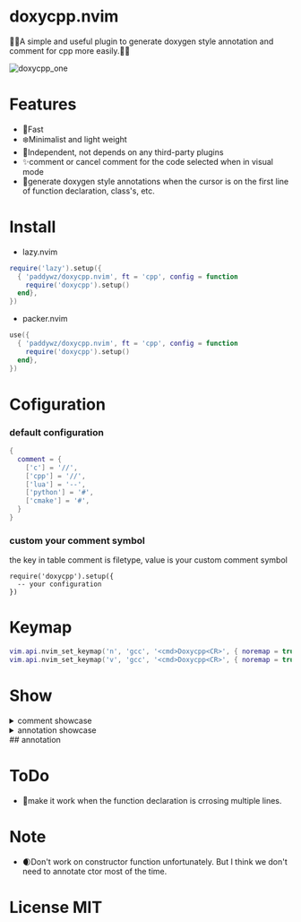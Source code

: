 # doxycpp.nvim
🎉🎉A simple and useful plugin to generate doxygen style annotation and comment for cpp more easily.🎉🎉

![doxycpp_one](https://user-images.githubusercontent.com/101847923/222450881-f472a55e-4c09-4a55-8798-c0b6feb98259.gif)

# Features
- 🚀Fast
- ❄️Minimalist and light weight
- 🎈Independent, not depends on any third-party plugins
- ✨comment or cancel comment for the code selected when in visual mode
- 🧨generate doxygen style annotations when the cursor is on the first line of function declaration, class's, etc.

# Install
- lazy.nvim
``` lua
require('lazy').setup({
  { 'paddywz/doxycpp.nvim', ft = 'cpp', config = function
    require('doxycpp').setup()
  end},
})
```
- packer.nvim
``` lua
use({
  { 'paddywz/doxycpp.nvim', ft = 'cpp', config = function
    require('doxycpp').setup()
  end},
})
```
# Cofiguration
### default configuration
```lua
{
  comment = {
    ['c'] = '//',
    ['cpp'] = '//',
    ['lua'] = '--',
    ['python'] = '#',
    ['cmake'] = '#',
  }
}
```
### custom your comment symbol
the key in table comment is filetype, value is your custom comment symbol
```
require('doxycpp').setup({
  -- your configuration
})
```

# Keymap
```lua
vim.api.nvim_set_keymap('n', 'gcc', '<cmd>Doxycpp<CR>', { noremap = true, silent = true })
vim.api.nvim_set_keymap('v', 'gcc', '<cmd>Doxycpp<CR>', { noremap = true, silent = true })
```

# Show
<details>
<summary>comment showcase</summary>
![doxycpp_two](https://user-images.githubusercontent.com/101847923/223134410-653a388d-9d36-42cb-820c-bb11fedf0989.gif)

![doxycpp_four](https://user-images.githubusercontent.com/101847923/223136579-a170fae3-3918-4fa2-8a84-e0fadc0ce188.gif)

</details>

<details>
<summary>annotation showcase</summary>

![doxycpp_three](https://user-images.githubusercontent.com/101847923/223135266-3de3921b-3e37-4d31-b429-47d2ee6af7bb.gif)
</details>
## annotation

# ToDo
- 🌟make it work when the function declaration is crrosing multiple lines.

# Note
- 🌒Don't work on constructor function unfortunately. But I think we don't need to annotate ctor most of the time.

# License MIT

